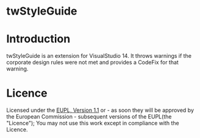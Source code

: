 twStyleGuide
========

# Introduction

twStyleGuide is an extension for VisualStudio 14. It throws warnings if the corporate design rules were not met and provides a CodeFix for that warning.

# Licence

Licensed under the [EUPL, Version 1.1] or - as soon they will be approved by the
European Commission - subsequent versions of the EUPL(the "Licence"); You may
not use this work except in compliance with the Licence.

[EUPL, Version 1.1]: https://joinup.ec.europa.eu/community/eupl/og_page/european-union-public-licence-eupl-v11